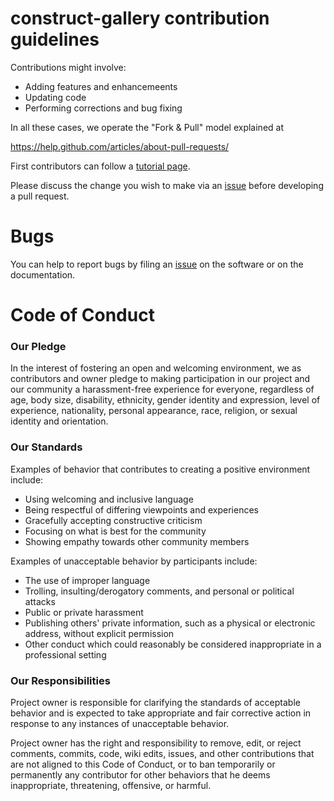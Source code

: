 # construct-gallery contribution guidelines

Contributions might involve:

- Adding features and enhancemeents
- Updating code
- Performing corrections and bug fixing

In all these cases, we operate the "Fork & Pull" model explained at

https://help.github.com/articles/about-pull-requests/

First contributors can follow a [tutorial page](https://github.com/firstcontributions/first-contributions).

Please discuss the change you wish to make via an [issue](https://github.com/Ircama/sim800l-gsm-module/issues) before developing a pull request.

# Bugs

You can help to report bugs by filing an [issue](https://github.com/Ircama/sim800l-gsm-module/issues) on the software or on the documentation.

# Code of Conduct

### Our Pledge

In the interest of fostering an open and welcoming environment, we as
contributors and owner pledge to making participation in our project and our
community a harassment-free experience for everyone, regardless of age, body
size, disability, ethnicity, gender identity and expression, level of experience,
nationality, personal appearance, race, religion, or sexual identity and
orientation.

### Our Standards

Examples of behavior that contributes to creating a positive environment
include:

* Using welcoming and inclusive language
* Being respectful of differing viewpoints and experiences
* Gracefully accepting constructive criticism
* Focusing on what is best for the community
* Showing empathy towards other community members

Examples of unacceptable behavior by participants include:

* The use of improper language
* Trolling, insulting/derogatory comments, and personal or political attacks
* Public or private harassment
* Publishing others' private information, such as a physical or electronic address, without explicit permission
* Other conduct which could reasonably be considered inappropriate in a professional setting

### Our Responsibilities

Project owner is responsible for clarifying the standards of acceptable
behavior and is expected to take appropriate and fair corrective action in
response to any instances of unacceptable behavior.

Project owner has the right and responsibility to remove, edit, or
reject comments, commits, code, wiki edits, issues, and other contributions
that are not aligned to this Code of Conduct, or to ban temporarily or
permanently any contributor for other behaviors that he deems inappropriate,
threatening, offensive, or harmful.

